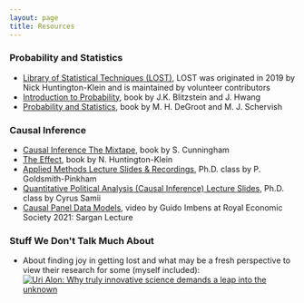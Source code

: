 ```yaml
---
layout: page
title: Resources
---
```


### Probability and Statistics

- [Library of Statistical Techniques (LOST)](https://lost-stats.github.io/), LOST was originated in 2019 by Nick Huntington-Klein and is maintained by volunteer contributors
- [Introduction to Probability](https://drive.google.com/file/d/1VmkAAGOYCTORq1wxSQqy255qLJjTNvBI/viewhttps:/drive.google.com/file/d/1VmkAAGOYCTORq1wxSQqy255qLJjTNvBI/view), book by J.K. Blitzstein and J. Hwang
- [Probability and Statistics](http://bio5495.wustl.edu/Probability/Readings/DeGroot4thEdition.pdf), book by M. H. DeGroot and M. J. Schervish

### Causal Inference

- [Causal Inference The Mixtape](https://mixtape.scunning.com/), book by S. Cunningham
- [The Effect](https://theeffectbook.net/), book by N. Huntington-Klein
- [Applied Methods Lecture Slides & Recordings](https://github.com/paulgp/applied-methods-phd#lectures-full-syllabus), Ph.D. class by P. Goldsmith-Pinkham
- [Quantitative Political Analysis (Causal Inference) Lecture Slides](https://cyrussamii.com/?page_id=3246), Ph.D. class by Cyrus Samii
- [Causal Panel Data Models](https://www.youtube.com/watch?v=jGfHQlu6xfs), video by Guido Imbens at Royal Economic Society 2021: Sargan Lecture

### Stuff We Don't Talk Much About
- About finding joy in getting lost and what may be a fresh perspective to view their research for some (myself included): [![Uri Alon: Why truly innovative science demands a leap into the unknown](https://img.youtube.com/vi/F1U26PLiXjM/0.jpg)](https://www.youtube.com/watch?v=F1U26PLiXjM)

